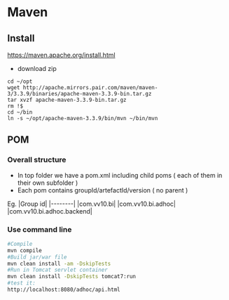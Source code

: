 
# Maven

## Install

https://maven.apache.org/install.html

- download zip

~~~
cd ~/opt
wget http://apache.mirrors.pair.com/maven/maven-3/3.3.9/binaries/apache-maven-3.3.9-bin.tar.gz
tar xvzf apache-maven-3.3.9-bin.tar.gz
rm !$
cd ~/bin
ln -s ~/opt/apache-maven-3.3.9/bin/mvn ~/bin/mvn
~~~

## POM


### Overall structure

- In top folder we have a pom.xml including child poms ( each of them in their own subfolder ) 
- Each pom contains groupId/artefactId/version ( no parent )

Eg. 
|Group id|
|--------|
|com.vv10.bi|
|com.vv10.bi.adhoc|
|com.vv10.bi.adhoc.backend|

### Use command line

~~~sh
#Compile
mvn compile
#Build jar/war file
mvn clean install -am -DskipTests
#Run in Tomcat servlet container
mvn clean install -DskipTests tomcat7:run
#test it:
http://localhost:8080/adhoc/api.html
~~~

